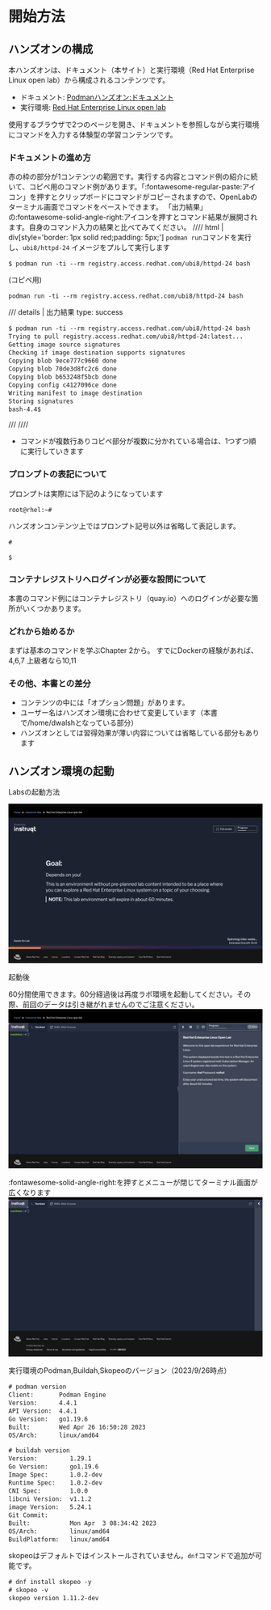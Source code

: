 # 開始方法

## ハンズオンの構成

本ハンズオンは、ドキュメント（本サイト）と実行環境（Red Hat Enterprise Linux open lab）から構成されるコンテンツです。

- ドキュメント: [Podmanハンズオン:ドキュメント](https://tnk4on.github.io/podman-handson)
- 実行環境: [Red Hat Enterprise Linux open lab](https://www.redhat.com/en/interactive-labs/red-hat-enterprise-linux-open-lab)

使用するブラウザで2つのページを開き、ドキュメントを参照しながら実行環境にコマンドを入力する体験型の学習コンテンツです。


### ドキュメントの進め方
赤の枠の部分が1コンテンツの範囲です。実行する内容とコマンド例の紹介に続いて、コピペ用のコマンド例があります。「:fontawesome-regular-paste:アイコン」を押すとクリップボードにコマンドがコピーされますので、OpenLabのターミナル画面でコマンドをペーストできます。
「出力結果」の:fontawesome-solid-angle-right:アイコンを押すとコマンド結果が展開されます。自身のコマンド入力の結果と比べてみてください。
//// html | div[style='border: 1px solid red;padding: 5px;']
`podman run`コマンドを実行し、`ubi8/httpd-24` イメージをプルして実行します
```
$ podman run -ti --rm registry.access.redhat.com/ubi8/httpd-24 bash
```

(コピペ用)
``` { .yaml .copy } 
podman run -ti --rm registry.access.redhat.com/ubi8/httpd-24 bash
```

/// details | 出力結果
    type: success
```
$ podman run -ti --rm registry.access.redhat.com/ubi8/httpd-24 bash
Trying to pull registry.access.redhat.com/ubi8/httpd-24:latest...
Getting image source signatures
Checking if image destination supports signatures
Copying blob 9ece777c9660 done  
Copying blob 70de3d8fc2c6 done  
Copying blob b653248f5bcb done  
Copying config c4127096ce done  
Writing manifest to image destination
Storing signatures
bash-4.4$ 
```
///
////

- コマンドが複数行ありコピペ部分が複数に分かれている場合は、1つずつ順に実行していきます

### プロンプトの表記について

プロンプトは実際には下記のようになっています
``` title="ラボ環境起動直後のプロンプト表示"
root@rhel:~# 
```
ハンズオンコンテンツ上ではプロンプト記号以外は省略して表記します。

``` title="ルートモードで実行する場合の表記"
#
```

``` title="ルートレスモードで実行する場合の表記"
$
```


### コンテナレジストリへログインが必要な設問について

本書のコマンド例にはコンテナレジストリ（quay.io）へのログインが必要な箇所がいくつかあります。

### どれから始めるか

まずは基本のコマンドを学ぶChapter 2から。
すでにDockerの経験があれば、4,6,7
上級者なら10,11

### その他、本書との差分

- コンテンツの中には「オプション問題」があります。
- ユーザー名はハンズオン環境に合わせて変更しています（本書で/home/dwalshとなっている部分）
- ハンズオンとしては習得効果が薄い内容については省略している部分もあります

## ハンズオン環境の起動
Labsの起動方法

![ラボ環境の起動中](img/lab_01.png)

起動後

60分間使用できます。60分経過後は再度ラボ環境を起動してください。その際、前回のデータは引き継がれませんのでご注意ください。
![ラボ環境の起動直後](img/lab_02.png)

:fontawesome-solid-angle-right:を押すとメニューが閉じてターミナル画面が広くなります
![メニュー画面を閉じる](img/lab_03.png)

実行環境のPodman,Buildah,Skopeoのバージョン（2023/9/26時点）
```
# podman version
Client:       Podman Engine
Version:      4.4.1
API Version:  4.4.1
Go Version:   go1.19.6
Built:        Wed Apr 26 16:50:28 2023
OS/Arch:      linux/amd64
```

```
# buildah version
Version:         1.29.1
Go Version:      go1.19.6
Image Spec:      1.0.2-dev
Runtime Spec:    1.0.2-dev
CNI Spec:        1.0.0
libcni Version:  v1.1.2
image Version:   5.24.1
Git Commit:      
Built:           Mon Apr  3 08:34:42 2023
OS/Arch:         linux/amd64
BuildPlatform:   linux/amd64
```

skopeoはデフォルトではインストールされていません。`dnf`コマンドで追加が可能です。
```
# dnf install skopeo -y
# skopeo -v
skopeo version 1.11.2-dev
```